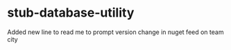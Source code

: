 stub-database-utility
=====================

Added new line to read me to prompt version change in nuget feed on team city
